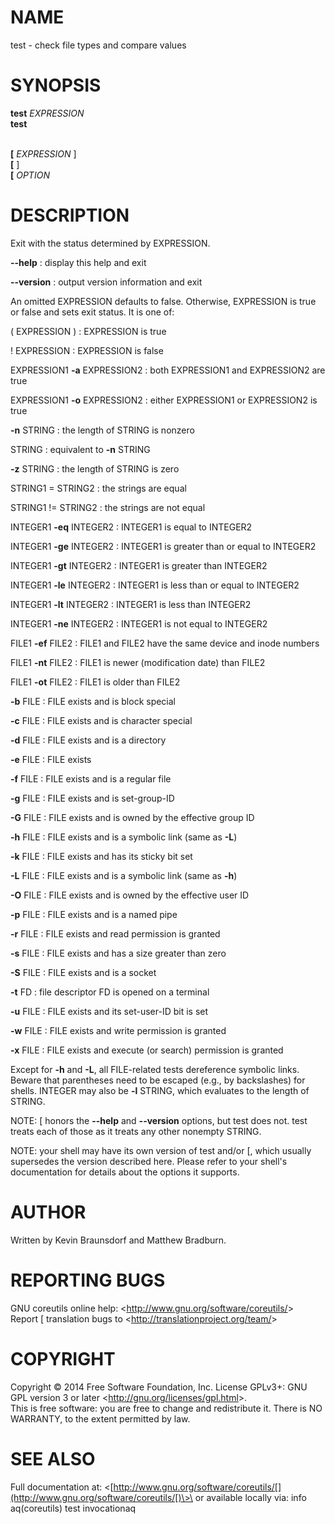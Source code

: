 NAME
====

test - check file types and compare values

SYNOPSIS
========

**test** *EXPRESSION*\
 **test**

\
 **[** *EXPRESSION* ]\
 **[** ]\
 **[** *OPTION*

DESCRIPTION
===========

Exit with the status determined by EXPRESSION.

**--help**
:   display this help and exit

**--version**
:   output version information and exit

An omitted EXPRESSION defaults to false. Otherwise, EXPRESSION is true or false and sets exit status. It is one of:

( EXPRESSION )
:   EXPRESSION is true

! EXPRESSION
:   EXPRESSION is false

EXPRESSION1 **-a** EXPRESSION2
:   both EXPRESSION1 and EXPRESSION2 are true

EXPRESSION1 **-o** EXPRESSION2
:   either EXPRESSION1 or EXPRESSION2 is true

**-n** STRING
:   the length of STRING is nonzero

STRING
:   equivalent to **-n** STRING

**-z** STRING
:   the length of STRING is zero

STRING1 = STRING2
:   the strings are equal

STRING1 != STRING2
:   the strings are not equal

INTEGER1 **-eq** INTEGER2
:   INTEGER1 is equal to INTEGER2

INTEGER1 **-ge** INTEGER2
:   INTEGER1 is greater than or equal to INTEGER2

INTEGER1 **-gt** INTEGER2
:   INTEGER1 is greater than INTEGER2

INTEGER1 **-le** INTEGER2
:   INTEGER1 is less than or equal to INTEGER2

INTEGER1 **-lt** INTEGER2
:   INTEGER1 is less than INTEGER2

INTEGER1 **-ne** INTEGER2
:   INTEGER1 is not equal to INTEGER2

FILE1 **-ef** FILE2
:   FILE1 and FILE2 have the same device and inode numbers

FILE1 **-nt** FILE2
:   FILE1 is newer (modification date) than FILE2

FILE1 **-ot** FILE2
:   FILE1 is older than FILE2

**-b** FILE
:   FILE exists and is block special

**-c** FILE
:   FILE exists and is character special

**-d** FILE
:   FILE exists and is a directory

**-e** FILE
:   FILE exists

**-f** FILE
:   FILE exists and is a regular file

**-g** FILE
:   FILE exists and is set-group-ID

**-G** FILE
:   FILE exists and is owned by the effective group ID

**-h** FILE
:   FILE exists and is a symbolic link (same as **-L**)

**-k** FILE
:   FILE exists and has its sticky bit set

**-L** FILE
:   FILE exists and is a symbolic link (same as **-h**)

**-O** FILE
:   FILE exists and is owned by the effective user ID

**-p** FILE
:   FILE exists and is a named pipe

**-r** FILE
:   FILE exists and read permission is granted

**-s** FILE
:   FILE exists and has a size greater than zero

**-S** FILE
:   FILE exists and is a socket

**-t** FD
:   file descriptor FD is opened on a terminal

**-u** FILE
:   FILE exists and its set-user-ID bit is set

**-w** FILE
:   FILE exists and write permission is granted

**-x** FILE
:   FILE exists and execute (or search) permission is granted

Except for **-h** and **-L**, all FILE-related tests dereference symbolic links. Beware that parentheses need to be escaped (e.g., by backslashes) for shells. INTEGER may also be **-l** STRING, which evaluates to the length of STRING.

NOTE: [ honors the **--help** and **--version** options, but test does not. test treats each of those as it treats any other nonempty STRING.

NOTE: your shell may have its own version of test and/or [, which usually supersedes the version described here. Please refer to your shell's documentation for details about the options it supports.

AUTHOR
======

Written by Kevin Braunsdorf and Matthew Bradburn.

REPORTING BUGS
==============

GNU coreutils online help: \<<http://www.gnu.org/software/coreutils/>\>\
 Report [ translation bugs to \<<http://translationproject.org/team/>\>

COPYRIGHT
=========

Copyright © 2014 Free Software Foundation, Inc. License GPLv3+: GNU GPL version 3 or later \<<http://gnu.org/licenses/gpl.html>\>.\
 This is free software: you are free to change and redistribute it. There is NO WARRANTY, to the extent permitted by law.

SEE ALSO
========

Full documentation at: \<[http://www.gnu.org/software/coreutils/[](http://www.gnu.org/software/coreutils/[)\>\
 or available locally via: info aq(coreutils) test invocationaq
